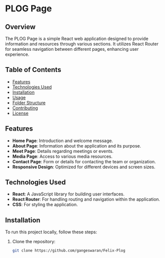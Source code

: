 # PLOG Page

## Overview
The PLOG Page is a simple React web application designed to provide information and resources through various sections. It utilizes React Router for seamless navigation between different pages, enhancing user experience.

## Table of Contents
- [Features](#features)
- [Technologies Used](#technologies-used)
- [Installation](#installation)
- [Usage](#usage)
- [Folder Structure](#folder-structure)
- [Contributing](#contributing)
- [License](#license)

## Features
- **Home Page**: Introduction and welcome message.
- **About Page**: Information about the application and its purpose.
- **Meet Page**: Details regarding meetings or events.
- **Media Page**: Access to various media resources.
- **Contact Page**: Form or details for contacting the team or organization.
- **Responsive Design**: Optimized for different devices and screen sizes.

## Technologies Used
- **React**: A JavaScript library for building user interfaces.
- **React Router**: For handling routing and navigation within the application.
- **CSS**: For styling the application.

## Installation
To run this project locally, follow these steps:

1. Clone the repository:
   ```bash
   git clone https://github.com/gangeswaran/Felix-Plog
